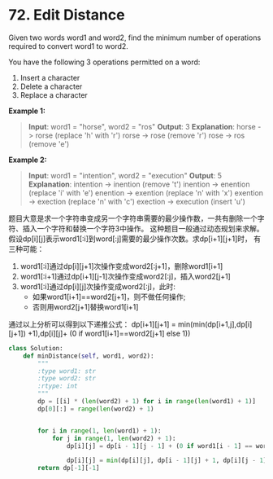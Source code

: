 # 72. Edit Distance

Given two words word1 and word2, find the minimum number of operations required to convert word1 to word2.

You have the following 3 operations permitted on a word:

1. Insert a character
2. Delete a character
3. Replace a character

**Example 1:**

> **Input**: word1 = "horse", word2 = "ros"
> **Output**: 3
> **Explanation**:
> horse -> rorse (replace 'h' with 'r')
> rorse -> rose (remove 'r')
> rose -> ros (remove 'e')

**Example 2:**

> **Input**: word1 = "intention", word2 = "execution"
> **Output**: 5
> **Explanation**:
> intention -> inention (remove 't')
> inention -> enention (replace 'i' with 'e')
> enention -> exention (replace 'n' with 'x')
> exention -> exection (replace 'n' with 'c')
> exection -> execution (insert 'u')

题目大意是求一个字符串变成另一个字符串需要的最少操作数，一共有删除一个字符、插入一个字符和替换一个字符3中操作。
这种题目一般通过动态规划来求解。假设dp[i][j]表示word1[:i]到word[:j]需要的最少操作次数。求dp[i+1][j+1]时，
有三种可能：
1. word1[:i]通过dp[i][j+1]次操作变成word2[:j+1]，删除word1[i+1]
2. word1[:i+1]通过dp[i+1][j-1]次操作变成word2[:j]，插入word2[j+1]
3. word1[:i]通过dp[i][j]次操作变成word2[:j]，此时:
    * 如果word1[i+1]==word2[j+1]，则不做任何操作;
    * 否则用word2[j+1]替换word1[i+1]

通过以上分析可以得到以下递推公式：
dp[i+1][j+1] = min(min(dp[i+1,j],dp[i][j+1]) +1),dp[i][j]+ (0 if word1[i+1]==word2[j+1] else 1))


```python
class Solution:
    def minDistance(self, word1, word2):
        """
        :type word1: str
        :type word2: str
        :rtype: int
        """
        dp = [[i] * (len(word2) + 1) for i in range(len(word1) + 1)]
        dp[0][:] = range(len(word2) + 1)


        for i in range(1, len(word1) + 1):
            for j in range(1, len(word2) + 1):
                dp[i][j] = dp[i - 1][j - 1] + (0 if word1[i - 1] == word2[j - 1] else 1)

                dp[i][j] = min(dp[i][j], dp[i - 1][j] + 1, dp[i][j - 1] + 1)
        return dp[-1][-1]
```